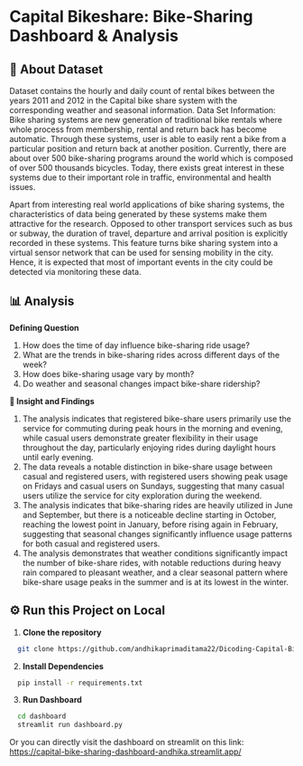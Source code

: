# Capital Bikeshare: Bike-Sharing Dashboard & Analysis
## :page_with_curl: About Dataset
Dataset contains the hourly and daily count of rental bikes between the years 2011 and 2012 in the Capital bike share system with the corresponding weather and seasonal information.
Data Set Information:
Bike sharing systems are new generation of traditional bike rentals where whole process from membership, rental and return back has become automatic. Through these systems, user is able to easily rent a bike from a particular position and return back at another position. Currently, there are about over 500 bike-sharing programs around the world which is composed of over 500 thousands bicycles. Today, there exists great interest in these systems due to their important role in traffic, environmental and health issues.

Apart from interesting real world applications of bike sharing systems, the characteristics of data being generated by these systems make them attractive for the research. Opposed to other transport services such as bus or subway, the duration of travel, departure and arrival position is explicitly recorded in these systems. This feature turns bike sharing system into a virtual sensor network that can be used for sensing mobility in the city. Hence, it is expected that most of important events in the city could be detected via monitoring these data.

## **:bar_chart: Analysis**
**Defining Question**
1. How does the time of day influence bike-sharing ride usage?
2. What are the trends in bike-sharing rides across different days of the week?
3. How does bike-sharing usage vary by month?
4. Do weather and seasonal changes impact bike-share ridership?

**:telescope: Insight and Findings**
1. The analysis indicates that registered bike-share users primarily use the service for commuting during peak hours in the morning and evening, while casual users demonstrate greater flexibility in their usage throughout the day, particularly enjoying rides during daylight hours until early evening.
2. The data reveals a notable distinction in bike-share usage between casual and registered users, with registered users showing peak usage on Fridays and casual users on Sundays, suggesting that many casual users utilize the service for city exploration during the weekend.
3. The analysis indicates that bike-sharing rides are heavily utilized in June and September, but there is a noticeable decline starting in October, reaching the lowest point in January, before rising again in February, suggesting that seasonal changes significantly influence usage patterns for both casual and registered users.
4. The analysis demonstrates that weather conditions significantly impact the number of bike-share rides, with notable reductions during heavy rain compared to pleasant weather, and a clear seasonal pattern where bike-share usage peaks in the summer and is at its lowest in the winter.

## **:gear: Run this Project on Local**
1. **Clone the repository**
```bash
  git clone https://github.com/andhikaprimaditama22/Dicoding-Capital-Bike-Sharing-Analysis.git
```
2. **Install Dependencies**
```bash
  pip install -r requirements.txt
```
3. **Run Dashboard**
```bash
  cd dashboard
  streamlit run dashboard.py
```
Or you can directly visit the dashboard on streamlit on this link: https://capital-bike-sharing-dashboard-andhika.streamlit.app/
